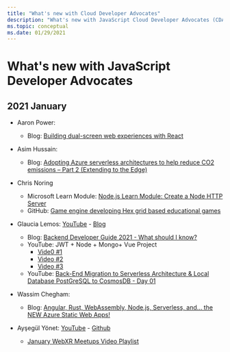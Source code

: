 ```yaml
---
title: "What's new with Cloud Developer Advocates"
description: "What's new with JavaScript Cloud Developer Advocates (CDA)"
ms.topic: conceptual
ms.date: 01/29/2021
---
```


# What's new with JavaScript Developer Advocates

## 2021 January

* Aaron Power: 
    * Blog: [Building dual-screen web experiences with React](https://devblogs.microsoft.com/surface-duo/dual-screen-react-web/)
* Asim Hussain: 
    * Blog: [Adopting Azure serverless architectures to help reduce CO2 emissions – Part 2 (Extending to the Edge)](https://aka.ms/adopting-azure-serverless?WT.mc_id=green-12146-cxa)
* Chris Noring
    * Microsoft Learn Module: [Node.js Learn Module: Create a Node HTTP Server](/learn/modules/build-web-api-nodejs-express/)
    * GitHub: [Game engine developing Hex grid based educational games](https://github.com/softchris/hex-game)
* Glaucia Lemos: [YouTube](https://www.youtube.com/channel/UC2Qzw5aqCBk_z0lWJnumWQQ) - [Blog](https://dev.to/glaucia86)
    * Blog: [Backend Developer Guide 2021 - What should I know?](https://dev.to/glaucia86/guia-para-pessoas-desenvolvedoras-back-end-2021-o-que-eu-preciso-saber-10c6)
    * YouTube: JWT + Node + Mongo+ Vue Project
        * [Vide0 #1](https://youtu.be/JmUSx5wXU68)
        * [Video #2](https://youtu.be/Vr-UMoAv8pk)
        * [Video #3](https://youtu.be/6u4aM2eT-gg)
    * YouTube: [Back-End Migration to Serverless Architecture & Local Database PostGreSQL to CosmosDB - Day 01](https://youtu.be/nVbU9BlF5hs)
* Wassim Chegham:
    * Blog: [Angular, Rust, WebAssembly, Node.js, Serverless, and... the NEW Azure Static Web Apps!](https://dev.to/azure/angular-rust-webassembly-node-js-serverless-and-the-new-azure-static-web-apps-cnb)

* Ayşegül Yönet: [YouTube](https://www.youtube.com/WebXR) - [Github](https://github.com/Yonet)
   * [January WebXR Meetups Video Playlist](https://www.contributing.today/)
